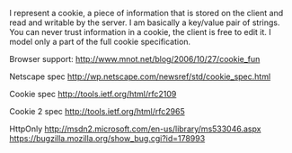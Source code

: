 I represent a cookie, a piece of information that is stored on the client and read and writable by the server. I am basically a key/value pair of strings.
You can never trust information in a cookie, the client is free to edit it.
I model only a part of the full cookie specification.

Browser support:
http://www.mnot.net/blog/2006/10/27/cookie_fun

Netscape spec
http://wp.netscape.com/newsref/std/cookie_spec.html

Cookie spec
http://tools.ietf.org/html/rfc2109

Cookie 2 spec
http://tools.ietf.org/html/rfc2965

HttpOnly
http://msdn2.microsoft.com/en-us/library/ms533046.aspx
https://bugzilla.mozilla.org/show_bug.cgi?id=178993